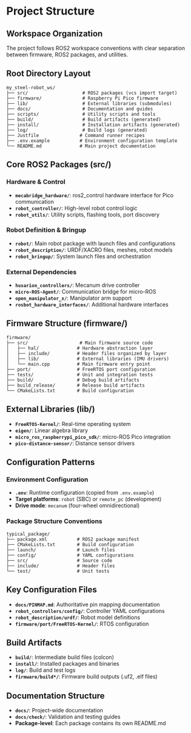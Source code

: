 # Project Structure

## Workspace Organization
The project follows ROS2 workspace conventions with clear separation between firmware, ROS2 packages, and utilities.

## Root Directory Layout
```
my_steel-robot_ws/
├── src/                    # ROS2 packages (vcs import target)
├── firmware/               # Raspberry Pi Pico firmware
├── lib/                    # External libraries (submodules)
├── docs/                   # Documentation and guides
├── scripts/                # Utility scripts and tools
├── build/                  # Build artifacts (generated)
├── install/                # Installation artifacts (generated)
├── log/                    # Build logs (generated)
├── Justfile               # Command runner recipes
├── .env.example           # Environment configuration template
└── README.md              # Main project documentation
```

## Core ROS2 Packages (src/)

### Hardware & Control
- **`mecabridge_hardware/`**: ros2_control hardware interface for Pico communication
- **`robot_controller/`**: High-level robot control logic
- **`robot_utils/`**: Utility scripts, flashing tools, port discovery

### Robot Definition & Bringup
- **`robot/`**: Main robot package with launch files and configurations
- **`robot_description/`**: URDF/XACRO files, meshes, robot models
- **`robot_bringup/`**: System launch files and orchestration

### External Dependencies
- **`husarion_controllers/`**: Mecanum drive controller
- **`micro-ROS-Agent/`**: Communication bridge for micro-ROS
- **`open_manipulator_x/`**: Manipulator arm support
- **`rosbot_hardware_interfaces/`**: Additional hardware interfaces

## Firmware Structure (firmware/)
```
firmware/
├── src/                   # Main firmware source code
│   ├── hal/              # Hardware abstraction layer
│   ├── include/          # Header files organized by layer
│   ├── lib/              # External libraries (IMU drivers)
│   └── main.cpp          # Main firmware entry point
├── port/                 # FreeRTOS port configuration
├── tests/                # Unit and integration tests
├── build/                # Debug build artifacts
├── build_release/        # Release build artifacts
└── CMakeLists.txt        # Build configuration
```

## External Libraries (lib/)
- **`FreeRTOS-Kernel/`**: Real-time operating system
- **`eigen/`**: Linear algebra library
- **`micro_ros_raspberrypi_pico_sdk/`**: micro-ROS Pico integration
- **`pico-distance-sensor/`**: Distance sensor drivers

## Configuration Patterns

### Environment Configuration
- **`.env`**: Runtime configuration (copied from `.env.example`)
- **Target platforms**: `robot` (SBC) or `remote_pc` (development)
- **Drive mode**: `mecanum` (four-wheel omnidirectional)

### Package Structure Conventions
```
typical_package/
├── package.xml           # ROS2 package manifest
├── CMakeLists.txt        # Build configuration
├── launch/               # Launch files
├── config/               # YAML configurations
├── src/                  # Source code
├── include/              # Header files
└── test/                 # Unit tests
```

## Key Configuration Files
- **`docs/PINMAP.md`**: Authoritative pin mapping documentation
- **`robot_controllers/config/`**: Controller YAML configurations
- **`robot_description/urdf/`**: Robot model definitions
- **`firmware/port/FreeRTOS-Kernel/`**: RTOS configuration

## Build Artifacts
- **`build/`**: Intermediate build files (colcon)
- **`install/`**: Installed packages and binaries
- **`log/`**: Build and test logs
- **`firmware/build*/`**: Firmware build outputs (.uf2, .elf files)

## Documentation Structure
- **`docs/`**: Project-wide documentation
- **`docs/check/`**: Validation and testing guides
- **Package-level**: Each package contains its own README.md
